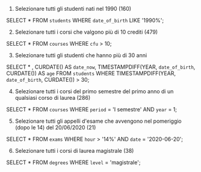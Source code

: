 1. Selezionare tutti gli studenti nati nel 1990 (160)

SELECT *
FROM `students`
WHERE `date_of_birth` 
LIKE '1990%';


2. Selezionare tutti i corsi che valgono più di 10 crediti (479)

SELECT *
FROM `courses`
WHERE `cfu` > 10;


3. Selezionare tutti gli studenti che hanno più di 30 anni

SELECT * , CURDATE() 
AS `date_now`, TIMESTAMPDIFF(YEAR, `date_of_birth`, CURDATE()) 
AS `age`
FROM `students`
WHERE TIMESTAMPDIFF(YEAR, `date_of_birth`, CURDATE()) > 30;


4. Selezionare tutti i corsi del primo semestre del primo anno di un qualsiasi corso di
laurea (286)

SELECT *
FROM `courses`
WHERE `period` = 'I semestre'
AND `year` = 1;


5. Selezionare tutti gli appelli d'esame che avvengono nel pomeriggio (dopo le 14) del
20/06/2020 (21)

SELECT *
FROM `exams`
WHERE `hour` > '14%'
AND `date` = '2020-06-20';


6. Selezionare tutti i corsi di laurea magistrale (38)


SELECT *
FROM `degrees`
WHERE `level` = 'magistrale';

